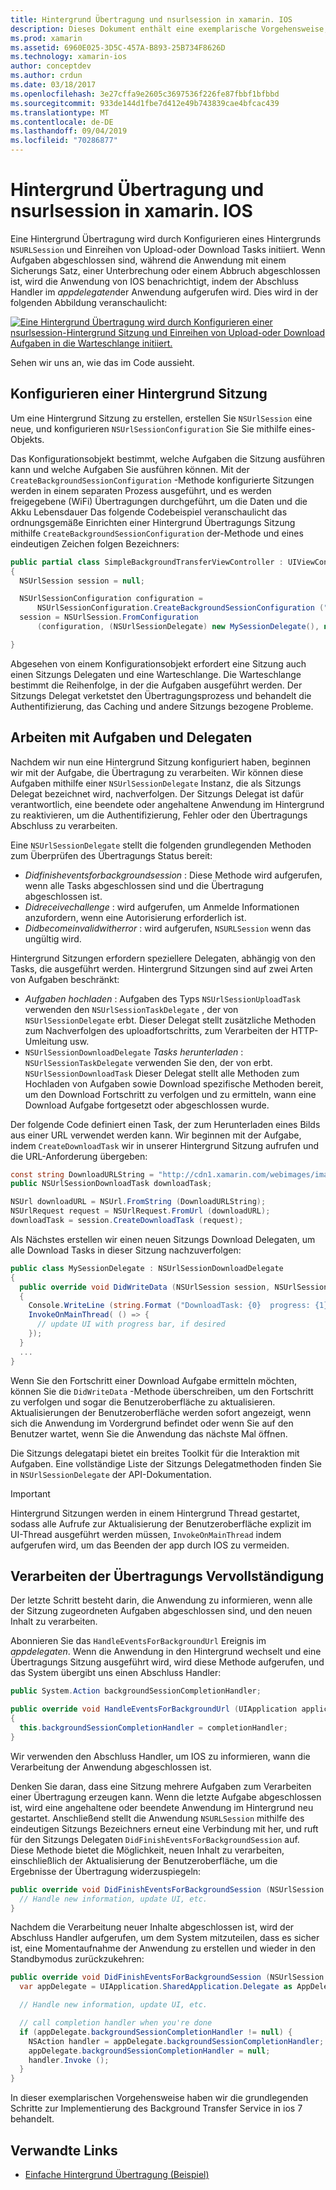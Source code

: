 ```yaml
---
title: Hintergrund Übertragung und nsurlsession in xamarin. IOS
description: Dieses Dokument enthält eine exemplarische Vorgehensweise, in der veranschaulicht wird, wie die Hintergrund Übertragung und nsurlsession verwendet wird, um den Download eines großen Images zu starten und den Download fortzusetzen, wenn die APP im Hintergrund platziert wird.
ms.prod: xamarin
ms.assetid: 6960E025-3D5C-457A-B893-25B734F8626D
ms.technology: xamarin-ios
author: conceptdev
ms.author: crdun
ms.date: 03/18/2017
ms.openlocfilehash: 3e27cffa9e2605c3697536f226fe87fbbf1bfbbd
ms.sourcegitcommit: 933de144d1fbe7d412e49b743839cae4bfcac439
ms.translationtype: MT
ms.contentlocale: de-DE
ms.lasthandoff: 09/04/2019
ms.locfileid: "70286877"
---
```

# <a name="background-transfer-and-nsurlsession-in-xamarinios"></a>Hintergrund Übertragung und nsurlsession in xamarin. IOS

Eine Hintergrund Übertragung wird durch Konfigurieren eines Hintergrunds `NSURLSession` und Einreihen von Upload-oder Download Tasks initiiert. Wenn Aufgaben abgeschlossen sind, während die Anwendung mit einem Sicherungs Satz, einer Unterbrechung oder einem Abbruch abgeschlossen ist, wird die Anwendung von IOS benachrichtigt, indem der Abschluss Handler im *appdelegaten*der Anwendung aufgerufen wird. Dies wird in der folgenden Abbildung veranschaulicht:

 [![](background-transfer-walkthrough-images/transfer.png "Eine Hintergrund Übertragung wird durch Konfigurieren einer nsurlsession-Hintergrund Sitzung und Einreihen von Upload-oder Download Aufgaben in die Warteschlange initiiert.")](background-transfer-walkthrough-images/transfer.png#lightbox)

Sehen wir uns an, wie das im Code aussieht.

## <a name="configuring-a-background-session"></a>Konfigurieren einer Hintergrund Sitzung

Um eine Hintergrund Sitzung zu erstellen, erstellen Sie `NSUrlSession` eine neue, und konfigurieren `NSUrlSessionConfiguration` Sie Sie mithilfe eines-Objekts.

Das Konfigurationsobjekt bestimmt, welche Aufgaben die Sitzung ausführen kann und welche Aufgaben Sie ausführen können.
Mit der `CreateBackgroundSessionConfiguration` -Methode konfigurierte Sitzungen werden in einem separaten Prozess ausgeführt, und es werden freigegebene (WiFi) Übertragungen durchgeführt, um die Daten und die Akku Lebensdauer
Das folgende Codebeispiel veranschaulicht das ordnungsgemäße Einrichten einer Hintergrund Übertragungs Sitzung mithilfe `CreateBackgroundSessionConfiguration` der-Methode und eines eindeutigen Zeichen folgen Bezeichners:

```csharp
public partial class SimpleBackgroundTransferViewController : UIViewController
{
  NSUrlSession session = null;

  NSUrlSessionConfiguration configuration =
      NSUrlSessionConfiguration.CreateBackgroundSessionConfiguration ("com.SimpleBackgroundTransfer.BackgroundSession");
  session = NSUrlSession.FromConfiguration
      (configuration, (NSUrlSessionDelegate) new MySessionDelegate(), new NSOperationQueue());

}
```

Abgesehen von einem Konfigurationsobjekt erfordert eine Sitzung auch einen Sitzungs Delegaten und eine Warteschlange.
Die Warteschlange bestimmt die Reihenfolge, in der die Aufgaben ausgeführt werden. Der Sitzungs Delegat verketstet den Übertragungsprozess und behandelt die Authentifizierung, das Caching und andere Sitzungs bezogene Probleme.

## <a name="working-with-tasks-and-delegates"></a>Arbeiten mit Aufgaben und Delegaten

Nachdem wir nun eine Hintergrund Sitzung konfiguriert haben, beginnen wir mit der Aufgabe, die Übertragung zu verarbeiten. Wir können diese Aufgaben mithilfe einer `NSUrlSessionDelegate` Instanz, die als Sitzungs Delegat bezeichnet wird, nachverfolgen. Der Sitzungs Delegat ist dafür verantwortlich, eine beendete oder angehaltene Anwendung im Hintergrund zu reaktivieren, um die Authentifizierung, Fehler oder den Übertragungs Abschluss zu verarbeiten.

Eine `NSUrlSessionDelegate` stellt die folgenden grundlegenden Methoden zum Überprüfen des Übertragungs Status bereit:

- *Didfinisheventsforbackgroundsession* : Diese Methode wird aufgerufen, wenn alle Tasks abgeschlossen sind und die Übertragung abgeschlossen ist.
- *Didreceivechallenge* : wird aufgerufen, um Anmelde Informationen anzufordern, wenn eine Autorisierung erforderlich ist.
- *Didbecomeinvalidwitherror* : wird aufgerufen, `NSURLSession` wenn das ungültig wird.


Hintergrund Sitzungen erfordern speziellere Delegaten, abhängig von den Tasks, die ausgeführt werden. Hintergrund Sitzungen sind auf zwei Arten von Aufgaben beschränkt:

- *Aufgaben hochladen* : Aufgaben des Typs `NSUrlSessionUploadTask` verwenden den `NSUrlSessionTaskDelegate` , der von `NSUrlSessionDelegate` erbt. Dieser Delegat stellt zusätzliche Methoden zum Nachverfolgen des uploadfortschritts, zum Verarbeiten der HTTP-Umleitung usw.
- `NSUrlSessionDownloadDelegate` *Tasks herunterladen* : `NSUrlSessionTaskDelegate` verwenden Sie den, der von erbt. `NSUrlSessionDownloadTask` Dieser Delegat stellt alle Methoden zum Hochladen von Aufgaben sowie Download spezifische Methoden bereit, um den Download Fortschritt zu verfolgen und zu ermitteln, wann eine Download Aufgabe fortgesetzt oder abgeschlossen wurde.


Der folgende Code definiert einen Task, der zum Herunterladen eines Bilds aus einer URL verwendet werden kann. Wir beginnen mit der Aufgabe, indem `CreateDownloadTask` wir in unserer Hintergrund Sitzung aufrufen und die URL-Anforderung übergeben:

```csharp
const string DownloadURLString = "http://cdn1.xamarin.com/webimages/images/xamarin.png";
public NSUrlSessionDownloadTask downloadTask;

NSUrl downloadURL = NSUrl.FromString (DownloadURLString);
NSUrlRequest request = NSUrlRequest.FromUrl (downloadURL);
downloadTask = session.CreateDownloadTask (request);
```

Als Nächstes erstellen wir einen neuen Sitzungs Download Delegaten, um alle Download Tasks in dieser Sitzung nachzuverfolgen:

```csharp
public class MySessionDelegate : NSUrlSessionDownloadDelegate
{
  public override void DidWriteData (NSUrlSession session, NSUrlSessionDownloadTask downloadTask, long bytesWritten, long totalBytesWritten, long totalBytesExpectedToWrite)
  {
    Console.WriteLine (string.Format ("DownloadTask: {0}  progress: {1}", downloadTask, progress));
    InvokeOnMainThread( () => {
      // update UI with progress bar, if desired
    });
  }
  ...
}
```

Wenn Sie den Fortschritt einer Download Aufgabe ermitteln möchten, können Sie die `DidWriteData` -Methode überschreiben, um den Fortschritt zu verfolgen und sogar die Benutzeroberfläche zu aktualisieren. Aktualisierungen der Benutzeroberfläche werden sofort angezeigt, wenn sich die Anwendung im Vordergrund befindet oder wenn Sie auf den Benutzer wartet, wenn Sie die Anwendung das nächste Mal öffnen.

Die Sitzungs delegatapi bietet ein breites Toolkit für die Interaktion mit Aufgaben. Eine vollständige Liste der Sitzungs Delegatmethoden finden Sie in `NSUrlSessionDelegate` der API-Dokumentation.

> [!IMPORTANT]
> Hintergrund Sitzungen werden in einem Hintergrund Thread gestartet, sodass alle Aufrufe zur Aktualisierung der Benutzeroberfläche explizit im UI-Thread ausgeführt werden müssen, `InvokeOnMainThread` indem aufgerufen wird, um das Beenden der app durch IOS zu vermeiden. 


## <a name="handling-transfer-completion"></a>Verarbeiten der Übertragungs Vervollständigung

Der letzte Schritt besteht darin, die Anwendung zu informieren, wenn alle der Sitzung zugeordneten Aufgaben abgeschlossen sind, und den neuen Inhalt zu verarbeiten.

Abonnieren Sie das `HandleEventsForBackgroundUrl` Ereignis im *appdelegaten*. Wenn die Anwendung in den Hintergrund wechselt und eine Übertragungs Sitzung ausgeführt wird, wird diese Methode aufgerufen, und das System übergibt uns einen Abschluss Handler:

```csharp
public System.Action backgroundSessionCompletionHandler;

public override void HandleEventsForBackgroundUrl (UIApplication application, string sessionIdentifier, System.Action completionHandler)
{
  this.backgroundSessionCompletionHandler = completionHandler;
}
```

Wir verwenden den Abschluss Handler, um IOS zu informieren, wann die Verarbeitung der Anwendung abgeschlossen ist.

Denken Sie daran, dass eine Sitzung mehrere Aufgaben zum Verarbeiten einer Übertragung erzeugen kann. Wenn die letzte Aufgabe abgeschlossen ist, wird eine angehaltene oder beendete Anwendung im Hintergrund neu gestartet. Anschließend stellt die Anwendung `NSURLSession` mithilfe des eindeutigen Sitzungs Bezeichners erneut eine Verbindung mit her, und ruft für den Sitzungs Delegaten `DidFinishEventsForBackgroundSession` auf. Diese Methode bietet die Möglichkeit, neuen Inhalt zu verarbeiten, einschließlich der Aktualisierung der Benutzeroberfläche, um die Ergebnisse der Übertragung widerzuspiegeln:

```csharp
public override void DidFinishEventsForBackgroundSession (NSUrlSession session) {
  // Handle new information, update UI, etc.
}
```

Nachdem die Verarbeitung neuer Inhalte abgeschlossen ist, wird der Abschluss Handler aufgerufen, um dem System mitzuteilen, dass es sicher ist, eine Momentaufnahme der Anwendung zu erstellen und wieder in den Standbymodus zurückzukehren:

```csharp
public override void DidFinishEventsForBackgroundSession (NSUrlSession session) {
  var appDelegate = UIApplication.SharedApplication.Delegate as AppDelegate;

  // Handle new information, update UI, etc.

  // call completion handler when you're done
  if (appDelegate.backgroundSessionCompletionHandler != null) {
    NSAction handler = appDelegate.backgroundSessionCompletionHandler;
    appDelegate.backgroundSessionCompletionHandler = null;
    handler.Invoke ();
  }
}
```

In dieser exemplarischen Vorgehensweise haben wir die grundlegenden Schritte zur Implementierung des Background Transfer Service in ios 7 behandelt.



## <a name="related-links"></a>Verwandte Links

- [Einfache Hintergrund Übertragung (Beispiel)](https://docs.microsoft.com/samples/xamarin/ios-samples/simplebackgroundtransfer)
